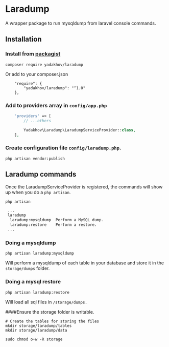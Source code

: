 # Laradump 

A wrapper package to run mysqldump from laravel console commands.

## Installation

### Install from [packagist](https://packagist.org/packages/yadakhov/laradump)

```
composer require yadakhov/laradump
```

Or add to your composer.json

```
    "require": {
        "yadakhov/laradump": "^1.0"
    },
```

### Add to providers array in `config/app.php`

```php
    'providers' => [
        // ...others

        Yadakhov\Laradump\LaradumpServiceProvider::class,
    ],
```

### Create configuration file `config/laradump.php`.

```
php artisan vendor:publish
```

## Laradump commands

Once the LaradumpServiceProvider is registered, the commands will show up when you do a `php artisan`.

```
php artisan
```

```bash
 ...
 laradump
  laradump:mysqldump  Perform a MySQL dump.
  laradump:restore    Perform a restore.
 ...
```

### Doing a mysqldump

```
php artisan laradump:mysqldump
```

Will perform a mysqldump of each table in your database and store it in the `storage/dumps` folder.

### Doing a mysql restore

```
php artisan laradump:restore
```

Will load all sql files in `/storage/dumps.`

####Ensure the storage folder is writable.

```
# Create the tables for storing the files
mkdir storage/laradump/tables
mkdir storage/laradump/data

sudo chmod o+w -R storage
```

